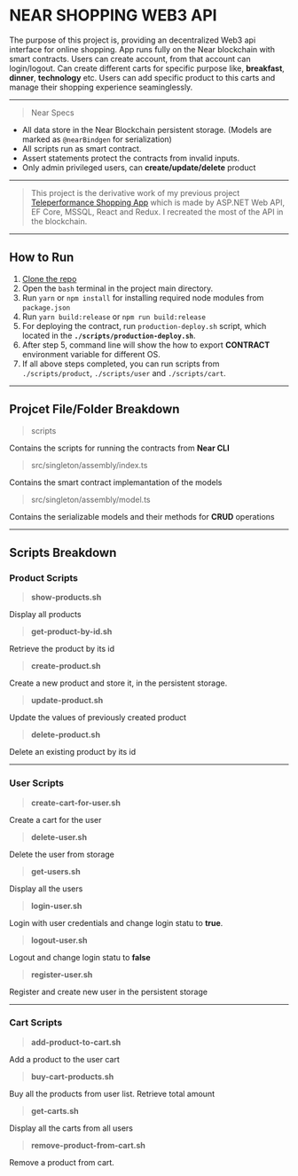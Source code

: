 # NEAR SHOPPING WEB3 API

The purpose of this project is, providing an decentralized Web3 api interface for online shopping. App runs fully on the Near blockchain with smart contracts. 
Users can create account, from that account can login/logout. Can create different carts for specific purpose like, **breakfast**, **dinner**, **technology** etc. Users can add specific product to this carts and manage their shopping experience seaminglessly.

---

>Near Specs 

- All data store in the  Near Blockchain persistent storage. (Models are marked as `@nearBindgen` for serialization)
- All scripts run as smart contract.
- Assert statements protect the contracts from invalid inputs.
- Only admin privileged users, can **create/update/delete** product

---

> This project is the derivative work of my previous project [Teleperformance Shopping App](https://github.com/lSelectral/Teleperformance_Shopping_App) which is made by ASP.NET Web API, EF Core, MSSQL, React and Redux. I recreated the most of the API in the blockchain.

---

## How to Run

1. [Clone the repo](https://github.com/lSelectral/near-shopping-crud.git)
2. Open the `bash` terminal in the project main directory.
3. Run `yarn` or `npm install` for installing required node modules from `package.json`
4. Run `yarn build:release` or `npm run build:release`
5. For deploying the contract, run `production-deploy.sh` script, which located in the **`./scripts/production-deploy.sh`**.
6. After step 5, command line will show the how to export **CONTRACT** environment variable for different OS.
7. If all above steps completed, you can run scripts from `./scripts/product`,  `./scripts/user` and  `./scripts/cart`.

---

## Projcet File/Folder Breakdown

> scripts

Contains the scripts for running the contracts from **Near CLI**

> src/singleton/assembly/index.ts

Contains the smart contract implemantation of the models

> src/singleton/assembly/model.ts

Contains the serializable models and their methods for **CRUD** operations

---

## Scripts Breakdown

### Product Scripts

> **show-products.sh**

Display all products
> **get-product-by-id.sh**

Retrieve the product by its id
> **create-product.sh**

Create a new product and store it, in the persistent storage.
> **update-product.sh**

Update the values of previously created product
> **delete-product.sh**

Delete an existing product by its id

---

### User Scripts

> **create-cart-for-user.sh**

Create a cart for the user

> **delete-user.sh**

Delete the user from storage

> **get-users.sh**

Display all the users
> **login-user.sh**

Login with user credentials and change login statu to **true**.
> **logout-user.sh**

Logout and change login statu to **false**
> **register-user.sh**

Register and create new user in the persistent storage

---

### Cart Scripts

> **add-product-to-cart.sh**

Add a product to the user cart
> **buy-cart-products.sh**

Buy all the products from user list. Retrieve total amount
> **get-carts.sh**

Display all the carts from all users
> **remove-product-from-cart.sh**

Remove a product from cart.

